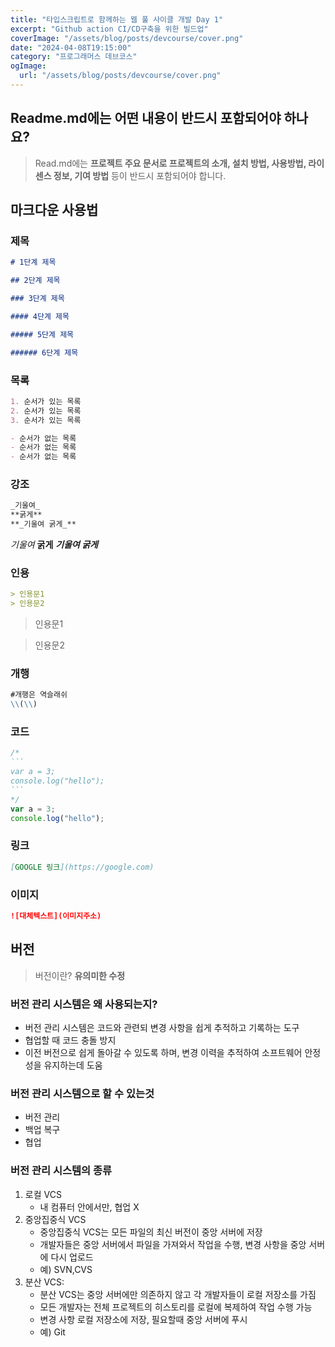 ```yaml
---
title: "타입스크립트로 함께하는 웹 풀 사이클 개발 Day 1"
excerpt: "Github action CI/CD구축을 위한 빌드업"
coverImage: "/assets/blog/posts/devcourse/cover.png"
date: "2024-04-08T19:15:00"
category: "프로그래머스 데브코스"
ogImage:
  url: "/assets/blog/posts/devcourse/cover.png"
---
```


## Readme.md에는 어떤 내용이 반드시 포함되어야 하나요?

> Read.md에는 **프로젝트 주요 문서로 프로젝트의 소개, 설치 방법, 사용방법, 라이센스 정보, 기여 방법** 등이 반드시 포함되어야 합니다.

## 마크다운 사용법

### 제목

```markdown
# 1단계 제목

## 2단계 제목

### 3단계 제목

#### 4단계 제목

##### 5단계 제목

###### 6단계 제목
```

### 목록

```markdown
1. 순서가 있는 목록
2. 순서가 있는 목록
3. 순서가 있는 목록

- 순서가 없는 목록
- 순서가 없는 목록
- 순서가 없는 목록
```

### 강조

```markdown
_기울여_
**굵게**
**_기울여 굵게_**
```

_기울여_
**굵게**
**_기울여 굵게_**

### 인용

```markdown
> 인용문1
> 인용문2
```

> 인용문1

> 인용문2

### 개행

```markdown
#개행은 역슬래쉬
\\(\\)
```

### 코드

````js
/* 
``` 
var a = 3;
console.log("hello");
```
*/
var a = 3;
console.log("hello");
````

### 링크

```markdown
[GOOGLE 링크](https://google.com)
```

### 이미지

```markdown
![대체텍스트](이미지주소)
```

## 버전

> 버전이란? **유의미한 수정**

### 버전 관리 시스템은 왜 사용되는지?

- 버전 관리 시스템은 코드와 관련되 변경 사항을 쉽게 추적하고 기록하는 도구
- 협업할 때 코드 충돌 방지
- 이전 버전으로 쉽게 돌아갈 수 있도록 하며, 변경 이력을 추적하여 소프트웨어 안정성을 유지하는데 도움

### 버전 관리 시스템으로 할 수 있는것

- 버전 관리
- 백업 복구
- 협업

### 버전 관리 시스템의 종류

1. 로컬 VCS
   - 내 컴퓨터 안에서만, 협업 X
2. 중앙집중식 VCS
   - 중앙집중식 VCS는 모든 파일의 최신 버전이 중앙 서버에 저장
   - 개발자들은 중앙 서버에서 파일을 가져와서 작업을 수행, 변경 사항을 중앙 서버에 다시 업로드
   - 예) SVN,CVS
3. 분산 VCS:
   - 분산 VCS는 중앙 서버에만 의존하지 않고 각 개발자들이 로컬 저장소를 가짐
   - 모든 개발자는 전체 프로젝트의 히스토리를 로컬에 복제하여 작업 수행 가능
   - 변경 사항 로컬 저장소에 저장, 필요할때 중앙 서버에 푸시
   - 예) Git
